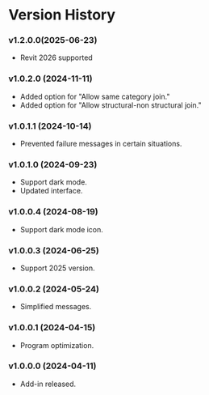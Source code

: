 # Version History

### v1.2.0.0(2025-06-23)&#x20;

* Revit 2026 supported

### v1.0.2.0 (2024-11-11)

* Added option for "Allow same category join."
* Added option for "Allow structural-non structural join."

### v1.0.1.1 (2024-10-14)

* Prevented failure messages in certain situations.

### v1.0.1.0 (2024-09-23)

* Support dark mode.
* Updated interface.

### v1.0.0.4 (2024-08-19)

* Support dark mode icon.

### v1.0.0.3 (2024-06-25)

* Support 2025 version.

### v1.0.0.2 (2024-05-24)

* Simplified messages.

### v1.0.0.1 (2024-04-15)

* Program optimization.

### v1.0.0.0 (2024-04-11)

* Add-in released.
